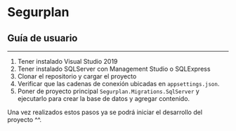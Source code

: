 # Segurplan

## Guía de usuario
---
1. Tener instalado Visual Studio 2019
2. Tener instalado SQLServer con Management Studio o SQLExpress
3. Clonar el repositorio y cargar el proyecto
4. Verificar que las cadenas de conexión ubicadas en `appsettings.json`.
5. Poner de proyecto principal `Segurplan.Migrations.SqlServer` y ejecutarlo para crear la base de datos y agregar contenido.

Una vez realizados estos pasos ya se podrá iniciar el desarrollo del proyecto ^^.
